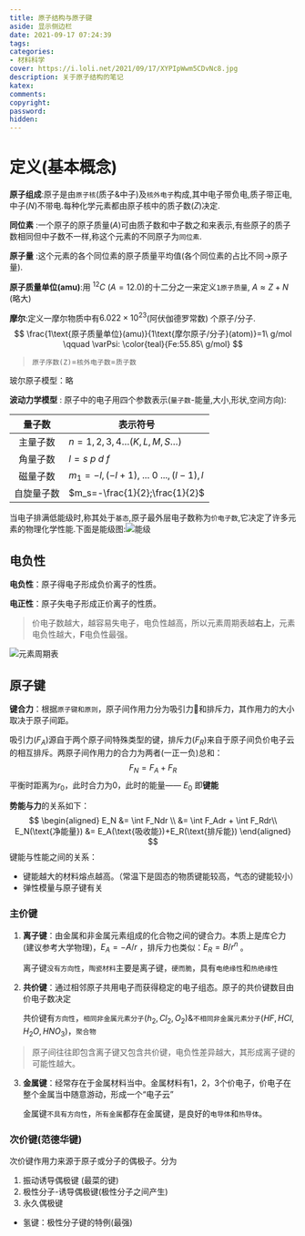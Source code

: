```yaml
---
title: 原子结构与原子键
aside: 显示侧边栏
date: 2021-09-17 07:24:39
tags:
categories:
- 材料科学
cover: https://i.loli.net/2021/09/17/XYPIpWwm5CDvNc8.jpg
description: 关于原子结构的笔记
katex:
comments:
copyright:
password:
hidden:
---
```


# 定义(基本概念)

**原子组成**:原子是由`原子核`(质子&中子)及`核外电子`构成,其中电子带负电,质子带正电,中子($N$)不带电.每种化学元素都由原子核中的质子数($Z$)决定.

**同位素** :一个原子的原子质量($A$)可由质子数和中子数之和来表示,有些原子的质子数相同但中子数不一样,称这个元素的不同原子为`同位素`.

**原子量** :这个元素的各个同位素的原子质量平均值(各个同位素的占比不同→原子量).

**原子质量单位(amu)**:用$\ ^{12}C\ (A=12.0)$的十二分之一来定义`1原子质量`, $A \approx Z+N$ (略大)

**摩尔**:定义一摩尔物质中有$6.022\times 10^{23}$(阿伏伽德罗常数) 个原子/分子.
$$
\frac{1\text{原子质量单位}(amu)}{1\text{摩尔原子/分子}(atom)}=1\ g/mol \qquad \varPsi: \color{teal}{Fe:55.85\ g/mol}
$$
> `原子序数(Z)`=`核外电子数`=`质子数`

玻尔原子模型：略

**波动力学模型** : 原子中的电子用四个参数表示(`量子数`-能量,大小,形状,空间方向):

|   量子数   | 表示符号                              |
| :--------: | ------------------------------------- |
|  主量子数  | $n=1,2,3,4…(K,L,M,S…)$                |
|  角量子数  | $l=s\ p\ d\  f$                       |
|  磁量子数  | $m_1=-l,(-l+1),\ ...\ 0\ ...,(l-1),l$ |
| 自旋量子数 | $m_s=-\frac{1}{2};\frac{1}{2}$        |

当电子排满低能级时,称其处于`基态`,原子最外层电子数称为`价电子数`,它决定了许多元素的物理化学性能.下面是能级图:![能级](http://hyperphysics.phy-astr.gsu.edu/hbase/quantum/imgqua/lithlev.png)

## 电负性

**电负性**：原子得电子形成负价离子的性质。

**电正性**：原子失电子形成正价离子的性质。

> 价电子数越大，越容易失电子，电负性越高，所以元素周期表越**右上**，元素电负性越大，**F**电负性最强。

![元素周期表](https://i.loli.net/2021/09/17/Nx5mdc36v2qF1bZ.png)

## 原子键

**键合力**：根据`原子键和原则`，原子间作用力分为吸引力🧲和排斥力，其作用力的大小取决于原子间距。

吸引力($F_A$)源自于两个原子间特殊类型的键，排斥力($F_R$)来自于原子间负价电子云的相互排斥。两原子间作用力的合力为两者(一正一负)总和：
$$
F_N=F_A+F_R \tag{0.1}
$$
平衡时距离为$r_0$，此时合力为0，此时的能量—— $E_0$  即**键能**

**势能与力**的关系如下：
$$
\begin{aligned}
E_N &= \int F_Ndr \\
	&= \int F_Adr + \int F_Rdr\\
E_N(\text{净能量})	&= E_A(\text{吸收能})+E_R(\text{排斥能}) 
\end{aligned}
$$
键能与性能之间的关系：

* 键能越大的材料熔点越高。（常温下是固态的物质键能较高，气态的键能较小）
* 弹性模量与原子键有关

### 主价键

1. **离子键**：由金属和非金属元素组成的化合物之间的键合力。本质上是库仑力(建议参考大学物理)，$E_A=-A/r$ ，排斥力也类似：$E_R=B/r^n$ 。

   离子键`没有方向性`，`陶瓷材料`主要是离子键，`硬而脆`，具有`电绝缘性`和`热绝缘性`

2. **共价键**：通过相邻原子共用电子而获得稳定的电子组态。原子的共价键数目由价电子数决定

   共价键有`方向性`，`相同非金属元素分子`($h_2,Cl_2,O_2$)&`不相同非金属元素分子`($HF,HCl,H_2O,HNO_3$)，`聚合物`

> 原子间往往即包含离子键又包含共价键，电负性差异越大，其形成离子键的可能性越大。

3. **金属键**：经常存在于金属材料当中。金属材料有1，2，3个价电子，价电子在整个金属当中随意游动，形成一个“电子云”

   金属键`不具有方向性`，`所有金属`都存在金属键，是良好的`电导体`和`热导体`。

### 次价键(范德华键)

次价键作用力来源于原子或分子的偶极子。分为

1. 振动诱导偶极键 (最菜的键)
2. 极性分子-诱导偶极键(极性分子之间产生)
3. 永久偶极键

* 氢键：极性分子键的特例(最强)



